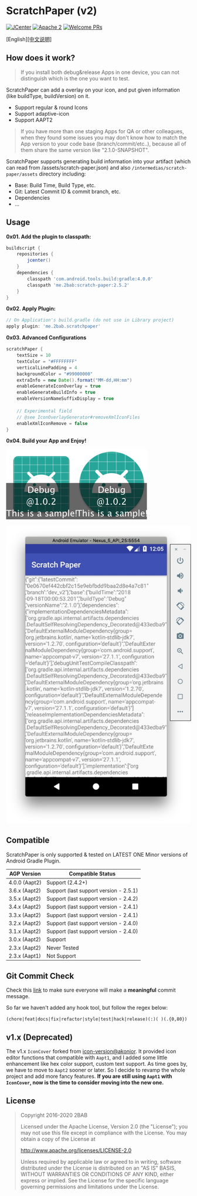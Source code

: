 # ScratchPaper (v2)

[![JCenter](https://api.bintray.com/packages/2bab/maven/scratch-paper/images/download.svg)](https://bintray.com/2bab/maven/scratch-paper/_latestVersion) [![Apache 2](https://img.shields.io/badge/License-Apache%202-brightgreen.svg)](https://www.apache.org/licenses/LICENSE-2.0) [![Welcome PRs](https://img.shields.io/badge/PRs-Welcome-orange.svg)](https://github.com/2BAB/ScratchPaper/pulls)

[English][[中文说明]](./README_zh.md)

## How does it work?

> If you install both debug&release Apps in one device, you can not distinguish which is the one you want to test.

ScratchPaper can add a overlay on your icon, and put given information (like buildType, buildVersion) on it.

- Support regular & round Icons 
- Support adaptive-icon
- Support AAPT2

> If you have more than one staging Apps for QA or other colleagues, when they found some issues you may don't know how to match the App version to your code base (branch/commit/etc..), because all of them share the same version like "2.1.0-SNAPSHOT".

ScratchPaper supports generating build information into your artifact (which can read from /assets/scratch-paper.json) and also `/intermedias/scratch-paper/assets` directory including:

- Base: Build Time, Build Type, etc.
- Git: Latest Commit ID & commit branch, etc.
- Dependencies
- ...

## Usage

**0x01. Add the plugin to classpath:**

``` gradle
buildscript {
    repositories {
        jcenter()
    }
    dependencies {
        classpath 'com.android.tools.build:gradle:4.0.0'
        classpath 'me.2bab:scratch-paper:2.5.2'
    }
}
```

**0x02. Apply Plugin:**

``` gradle
// On Application's build.gradle (do not use in Library project)
apply plugin: 'me.2bab.scratchpaper'
```

**0x03. Advanced Configurations**

``` gradle
scratchPaper {
    textSize = 10
    textColor = "#FFFFFFFF"
    verticalLinePadding = 4
    backgroundColor = "#99000000"
    extraInfo = new Date().format("MM-dd,HH:mm")
    enableGenerateIconOverlay = true
    enableGenerateBuildInfo = true
    enableVersionNameSuffixDisplay = true
    
    // Experimental field
    // @see IconOverlayGenerator#removeXmlIconFiles
    enableXmlIconRemove = false
}
```

**0x04. Build your App and Enjoy!**

![](./images/ic_launcher.png)![](./images/ic_launcher_round.png)

![](./images/scratch-paper-json.jpg)

## Compatible

ScratchPaper is only supported & tested on LATEST ONE Minor versions of Android Gradle Plugin.

AGP Version|Compatible Status
-----------|-----------------
4.0.0 (Aapt2) | Support (2.4.2+)
3.6.x (Aapt2) | Support (last support version - 2.5.1)
3.5.x (Aapt2) | Support (last support version - 2.4.2)
3.4.x (Aapt2) | Support (last support version - 2.4.1)
3.3.x (Aapt2) | Support (last support version - 2.4.1)
3.2.x (Aapt2) | Support (last support version - 2.4.0)
3.1.x (Aapt2) | Support (last support version - 2.4.0)
3.0.x (Aapt2) | Support
2.3.x (Aapt2) | Never Tested
2.3.x (Aapt1) | Not Support

## Git Commit Check

Check this [link](https://medium.com/walmartlabs/check-out-these-5-git-tips-before-your-next-commit-c1c7a5ae34d1) to make sure everyone will make a **meaningful** commit message.

So far we haven't added any hook tool, but follow the regex below:

```
(chore|feat|docs|fix|refactor|style|test|hack|release)(:)( )(.{0,80})
```


## v1.x (Deprecated)

The v1.x `IconCover` forked from [icon-version@akonior](https://github.com/akonior/icon-version). It provided icon editor functions that compatible with `Aapt1`, and I added some little enhancement like hex color support, custom text support. As time goes by, we have to move to `Aapt2` sooner or later. So I decide to revamp the whole project and add more fancy features. **If you are still using `Aapt1` with `IconCover`, now is the time to consider moving into the new one.**

## License

>
> Copyright 2016-2020 2BAB
>
>Licensed under the Apache License, Version 2.0 (the "License");
you may not use this file except in compliance with the License.
You may obtain a copy of the License at
>
>   http://www.apache.org/licenses/LICENSE-2.0
>
> Unless required by applicable law or agreed to in writing, software
distributed under the License is distributed on an "AS IS" BASIS,
WITHOUT WARRANTIES OR CONDITIONS OF ANY KIND, either express or implied.
See the License for the specific language governing permissions and
limitations under the License.


